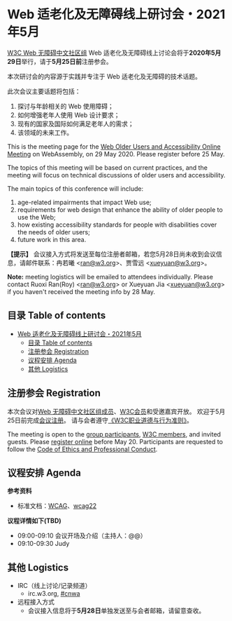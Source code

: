 # Web 适老化及无障碍线上研讨会・2021年5月

[W3C Web 无障碍中文社区组](https://www.w3.org/community/cnwa/) Web 适老化及无障碍线上讨论会将于**2020年5月29日**举行，请于**5月25日前**注册参会。

本次研讨会的内容源于实践并专注于 Web 适老化及无障碍的技术话题。

此次会议主要话题将包括：
1. 探讨与年龄相关的 Web 使用障碍；
2. 如何增强老年人使用 Web 设计要求；
3. 现有的国家及国际如何满足老年人的需求；
4. 该领域的未来工作。


This is the meeting page for the [Web Older Users and Accessibility Online Meeting](https://www.w3.org/community/cnwa/) on WebAssembly, on 29 May 2020. Please register before 25 May. 

The topics of this meeting will be based on current practices, and the meeting will focus on technical discussions of older users and accessibility.

The main topics of this conference will include:
1. age-related impairments that impact Web use;
2. requirements for web design that enhance the ability of older people to use the Web;
3. how existing accessibility standards for people with disabilities cover the needs of older users;
4. future work in this area.

**【提示】** 会议接入方式将发送至每位注册者邮箱，若您5月28日尚未收到会议信息，请邮件联系：冉若曦 <<ran@w3.org>>、贾雪远 <<xueyuan@w3.org>>。

**Note:** meeting logistics will be emailed to attendees individually. Please contact Ruoxi Ran(Roy)  <<ran@w3.org>> or Xueyuan Jia  <<xueyuan@w3.org>> if you haven't received the meeting info by 28 May.



## 目录 Table of contents

- [Web 适老化及无障碍线上研讨会・2021年5月](#web-适老化及无障碍线上研讨会2021年5月)
  - [目录 Table of contents](#目录-table-of-contents)
  - [注册参会 Registration](#注册参会-registration)
  - [议程安排 Agenda](#议程安排-agenda)
  - [其他 Logistics](#其他-logistics)

## 注册参会 Registration

本次会议对[Web 无障碍中文社区组成员](https://www.w3.org/community/cnwa/)、[W3C会员](https://www.w3.org/Consortium/Member/List)和受邀嘉宾开放。
欢迎于5月25日前完成[会议注册](@@)。
请与会者遵守[《W3C职业道德与行为准则》](https://www.w3.org/Consortium/cepc/)。

The meeting is open to the [group participants](https://www.w3.org/community/cnwa/), [W3C members](https://www.w3.org/Consortium/Member/List), and invited guests. 
Please [register online](@@) before May 20.
Participants are requested to follow the [Code of Ethics and Professional Conduct](https://www.w3.org/Consortium/cepc/).


## 议程安排 Agenda

**参考资料**

* 标准文档：[WCAG](https://www.w3.org/TR/wcag21/)、[wcag22](https://www.w3.org/TR/wcag22/)

**议程详情如下(TBD)**

* 09:00-09:10  会议开场及介绍（主持人：@@）
* 09:10-09:30  Judy


## 其他 Logistics

* IRC（线上讨论/记录频道）
  * irc.w3.org, <a href="http://irc.w3.org/?channels=#cnwa">#cnwa</a>
* 远程接入方式
  * 会议接入信息将于**5月28日**单独发送至与会者邮箱，请留意查收。
